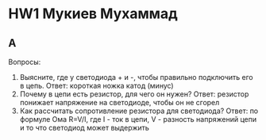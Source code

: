 # HW1 Мукиев Мухаммад
## A
Вопросы:
1. Выясните, где у светодиода + и -, чтобы правильно подключить его в цепь.
    Ответ: короткая ножка катод (минус)
2. Почему в цепи есть резистор, для чего он нужен?
    Ответ: резистор понижает напряжение на светодиоде, чтобы он не сгорел
3. Как рассчитать сопротивление резистора для светодиода?
    Ответ: по формуле Ома R=V/I, где I - ток в цепи, V - разность напряжений цепи и то что светодиод может выдержить

